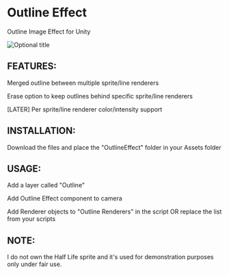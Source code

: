 Outline Effect
======================
Outline Image Effect for Unity

![](http://i.imgur.com/yAKd5Qg.png "Optional title")

FEATURES:
------------
Merged outline between multiple sprite/line renderers

Erase option to keep outlines behind specific sprite/line renderers

[LATER] Per sprite/line renderer color/intensity support


INSTALLATION:
------------
Download the files and place the "OutlineEffect" folder in your Assets folder

USAGE:
------------
Add a layer called "Outline"

Add Outline Effect component to camera

Add Renderer objects to "Outline Renderers" in the script OR replace the list from your scripts

NOTE:
------------
I do not own the Half Life sprite and it's used for demonstration purposes only under fair use.
